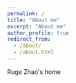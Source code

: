 ```yaml
---
permalink: /
title: "About me"
excerpt: "About me"
author_profile: true
redirect_from: 
  - /about/
  - /about.html
---
```


Ruge Zhao's home
